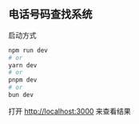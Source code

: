 ## 电话号码查找系统

启动方式
```bash
npm run dev
# or
yarn dev
# or
pnpm dev
# or
bun dev
```

打开 [http://localhost:3000](http://localhost:3000) 来查看结果


